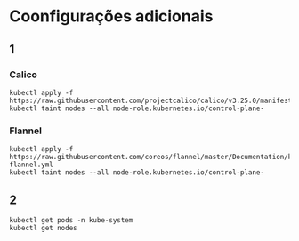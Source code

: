 # Coonfigurações adicionais

## 1

### Calico
```shell
kubectl apply -f https://raw.githubusercontent.com/projectcalico/calico/v3.25.0/manifests/calico.yaml
kubectl taint nodes --all node-role.kubernetes.io/control-plane-
```

### Flannel
```shell
kubectl apply -f https://raw.githubusercontent.com/coreos/flannel/master/Documentation/kube-flannel.yml
kubectl taint nodes --all node-role.kubernetes.io/control-plane-
```

## 2

```shell
kubectl get pods -n kube-system
kubectl get nodes
```